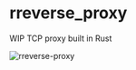 # rreverse_proxy
WIP TCP proxy built in Rust


![rreverse-proxy](https://user-images.githubusercontent.com/5002212/218991657-aa1a9fda-8b23-4485-9608-fc318dacb97a.png)
